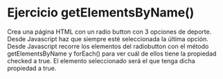 # Ejercicio getElementsByName()

Crea una página HTML con un radio button con 3 opciones de
deporte.
Desde Javascript haz que siempre esté seleccionada la última
opción.
Desde Javascript recorre los elementos del radiobutton con el
método getElementsByName y forEach() para ver cuál de ellos
tiene la propiedad checked a true. El elemento seleccionado será
el que tenga dicha propiedad a true.

